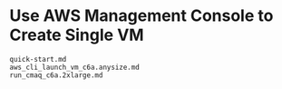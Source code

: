 # Use AWS Management Console to Create Single VM 

```{toctree}
quick-start.md
aws_cli_launch_vm_c6a.anysize.md
run_cmaq_c6a.2xlarge.md
```

